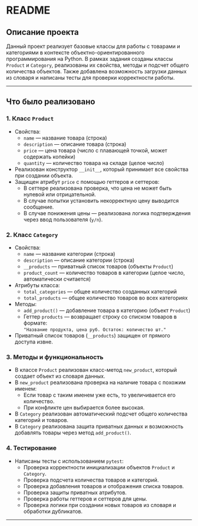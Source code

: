 # README

## Описание проекта

Данный проект реализует базовые классы для работы с товарами и категориями в контексте объектно-ориентированного программирования на Python. В рамках задания созданы классы `Product` и `Category`, реализованы их свойства, методы и подсчет общего количества объектов. Также добавлена возможность загрузки данных из словаря и написаны тесты для проверки корректности работы.

---

## Что было реализовано

### 1. Класс `Product`

- Свойства:
  - `name` — название товара (строка)
  - `description` — описание товара (строка)
  - `price` — цена товара (число с плавающей точкой, может содержать копейки)
  - `quantity` — количество товара на складе (целое число)
- Реализован конструктор `__init__`, который принимает все свойства при создании объекта.
- Защищен атрибут `price` с помощью геттеров и сеттеров:
  - В сеттере реализована проверка, что цена не может быть нулевой или отрицательной.
  - В случае попытки установить некорректную цену выводится сообщение.
  - В случае понижения цены — реализована логика подтверждения через ввод пользователя (`y/n`).

### 2. Класс `Category`

- Свойства:
  - `name` — название категории (строка)
  - `description` — описание категории (строка)
  - `__products` — приватный список товаров (объекты `Product`)
  - `product_count` — количество товаров в категории (целое число, автоматически считается)
- Атрибуты класса:
  - `total_categories` — общее количество созданных категорий
  - `total_products` — общее количество товаров во всех категориях
- Методы:
  - `add_product()` — добавление товара в категорию (объект `Product`)
  - Геттер `products` — возвращает строку со списком товаров в формате:  
    `"Название продукта, цена руб. Остаток: количество шт."`
- Приватный список товаров (`__products`) защищен от прямого доступа извне.

### 3. Методы и функциональность

- В классе `Product` реализован класс-метод `new_product`, который создает объект из словаря данных.
- В `new_product` реализована проверка на наличие товара с похожим именем:
  - Если товар с таким именем уже есть, то увеличивается его количество.
  - При конфликте цен выбирается более высокая.
- В `Category` реализован автоматический подсчет общего количества категорий и товаров.
- В `Category` реализована защита приватных данных и возможность добавлять товары через метод `add_product()`.

### 4. Тестирование

- Написаны тесты с использованием `pytest`:
  - Проверка корректности инициализации объектов `Product` и `Category`.
  - Проверка подсчета количества товаров и категорий.
  - Проверка добавления товаров и отображения списка товаров.
  - Проверка защиты приватных атрибутов.
  - Проверка работы геттеров и сеттеров для цены.
  - Проверка логики при создании новых товаров из словаря и обработки дубликатов.

---
